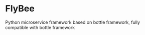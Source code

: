 # FlyBee
Python microservice framework based on bottle framework, fully compatible with bottle framework
